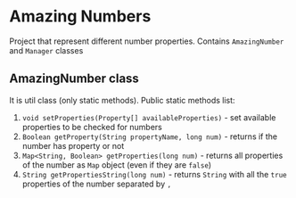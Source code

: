 # Amazing Numbers
Project that represent different number properties. Contains `AmazingNumber` and `Manager` classes

## AmazingNumber class
It is util class (only static methods).
Public static methods list:
1) `void setProperties(Property[] availableProperties)` - set available properties to be checked for numbers
2) `Boolean getProperty(String propertyName, long num)` - returns if the number has property or not
3) `Map<String, Boolean> getProperties(long num)` - returns all properties of the number as `Map` object (even if they are `false`)
4) `String getPropertiesString(long num)` - returns `String` with all the `true` properties of the number separated by `, `
